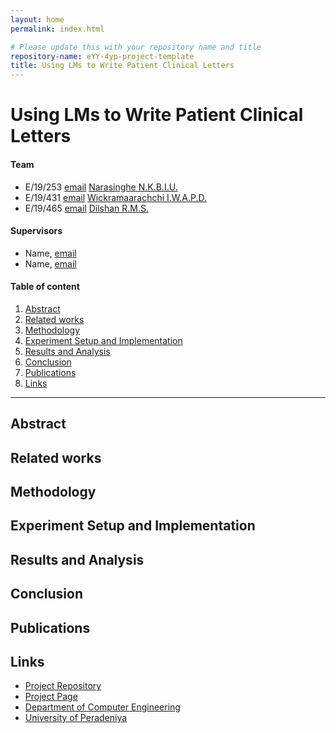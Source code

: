 ```yaml
---
layout: home
permalink: index.html

# Please update this with your repository name and title
repository-name: eYY-4yp-project-template
title: Using LMs to Write Patient Clinical Letters
---
```


[comment]: # "This is the standard layout for the project, but you can clean this and use your own template"

# Using LMs to Write Patient Clinical Letters

#### Team

- E/19/253 [email](e19253@eng.pdn.ac.lk) [Narasinghe N.K.B.I.U.](https://github.com/Isira-Udantha)
- E/19/431 [email](e19431@eng.pdn.ac.lk) [Wickramaarachchi I.W.A.P.D.](https://github.com/Prageeth-Dananjaya)
- E/19/465 [email](e19465@eng.pdn.ac.lk) [Dilshan R.M.S.](https://github.com/e19465)

#### Supervisors

- Name, [email](mailto:name@eng.pdn.ac.lk)
- Name, [email](mailto:name@eng.pdn.ac.lk)

#### Table of content

1. [Abstract](#abstract)
2. [Related works](#related-works)
3. [Methodology](#methodology)
4. [Experiment Setup and Implementation](#experiment-setup-and-implementation)
5. [Results and Analysis](#results-and-analysis)
6. [Conclusion](#conclusion)
7. [Publications](#publications)
8. [Links](#links)

---

<!-- 
DELETE THIS SAMPLE before publishing to GitHub Pages !!!
This is a sample image, to show how to add images to your page. To learn more options, please refer [this](https://projects.ce.pdn.ac.lk/docs/faq/how-to-add-an-image/)
![Sample Image](./images/sample.png) 
-->


## Abstract

## Related works

## Methodology

## Experiment Setup and Implementation

## Results and Analysis

## Conclusion

## Publications
[//]: # "Note: Uncomment each once you uploaded the files to the repository"

<!-- 1. [Semester 7 report](./) -->
<!-- 2. [Semester 7 slides](./) -->
<!-- 3. [Semester 8 report](./) -->
<!-- 4. [Semester 8 slides](./) -->
<!-- 5. Author 1, Author 2 and Author 3 "Research paper title" (2021). [PDF](./). -->


## Links

[//]: # ( NOTE: EDIT THIS LINKS WITH YOUR REPO DETAILS )

- [Project Repository](https://github.com/cepdnaclk/repository-name)
- [Project Page](https://cepdnaclk.github.io/repository-name)
- [Department of Computer Engineering](http://www.ce.pdn.ac.lk/)
- [University of Peradeniya](https://eng.pdn.ac.lk/)

[//]: # "Please refer this to learn more about Markdown syntax"
[//]: # "https://github.com/adam-p/markdown-here/wiki/Markdown-Cheatsheet"
